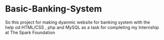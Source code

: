 # Basic-Banking-System

So this project for making dyanmic website for banking system with the help od HTML/CSS , php and MySQL as a task for completing my Internship at The Spark Foundation 
